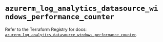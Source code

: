 # `azurerm_log_analytics_datasource_windows_performance_counter`

Refer to the Terraform Registry for docs: [`azurerm_log_analytics_datasource_windows_performance_counter`](https://registry.terraform.io/providers/hashicorp/azurerm/4.29.0/docs/resources/log_analytics_datasource_windows_performance_counter).
